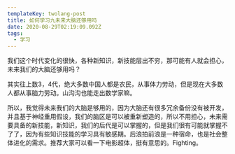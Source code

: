 ```yaml
---
templateKey: twolang-post
title: 如何学习九未来大脑还够用吗
date: 2020-08-29T02:19:09.092Z
tags:
  - 学习
---
```

我们这个时代变化的很快，各种新知识，新技能层出不穷，那可能有人就会担心，未来我们的大脑还够用吗？

其实往上数3，4代，绝大多数中国人都是农民，从事体力劳动，但是现在大多数人都从事脑力劳动。山沟沟也能走出数学家嘛。

所以，我觉得未来我们的大脑是够用的，因为大脑还有很多冗余备份没有被开发，并且基于神经重用假设，我们的脑区是可以被重新塑造的，所以不用担心，未来需要具备的新技能，新知识，我们的后代是可以掌握的，但是我们很有可能就掌握不了了，因为有些知识技能的学习具有敏感期。后浪拍前浪是一种宿命，也是社会整体进化的需求。推荐大家可以看一下电影超体，挺有意思的。Fighting。